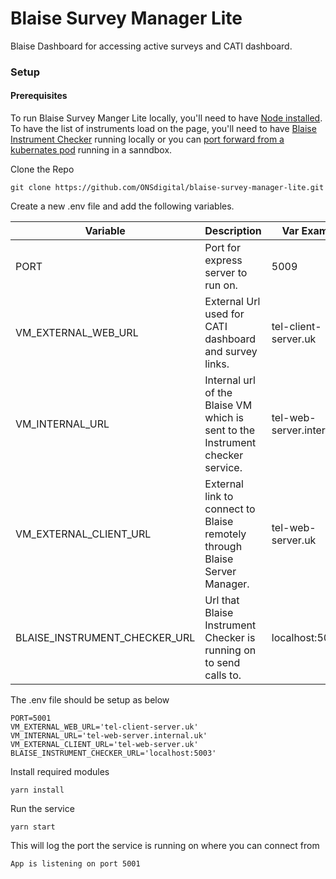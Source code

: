 # Blaise Survey Manager Lite

Blaise Dashboard for accessing active surveys and CATI dashboard.

### Setup

#### Prerequisites
To run Blaise Survey Manger Lite locally, you'll need to have [Node installed](https://nodejs.org/en/).
To have the list of instruments load on the page, you'll need to have [Blaise Instrument Checker](https://github.com/ONSdigital/blaise-instrument-checker) running locally
 or you can [port forward from a kubernates pod](https://kubernetes.io/docs/tasks/access-application-cluster/port-forward-access-application-cluster/) running in a sanndbox.  

Clone the Repo
```shell script
git clone https://github.com/ONSdigital/blaise-survey-manager-lite.git
```

Create a new .env file and add the following variables.

| Variable                      | Description                                                                     | Var Example                  |
|-------------------------------|---------------------------------------------------------------------------------|------------------------------|
| PORT                          | Port for express server to run on.                                              | 5009                         |
| VM_EXTERNAL_WEB_URL           | External Url used for CATI dashboard and survey links.                          | tel-client-server.uk         |
| VM_INTERNAL_URL               | Internal url of the Blaise VM which is sent to the Instrument checker service.  | tel-web-server.internal.uk   |
| VM_EXTERNAL_CLIENT_URL        | External link to connect to Blaise remotely through Blaise Server Manager.      | tel-web-server.uk            |
| BLAISE_INSTRUMENT_CHECKER_URL | Url that Blaise Instrument Checker is running on to send calls to.              | localhost:5003               |


The .env file should be setup as below
```.env
PORT=5001
VM_EXTERNAL_WEB_URL='tel-client-server.uk'
VM_INTERNAL_URL='tel-web-server.internal.uk'
VM_EXTERNAL_CLIENT_URL='tel-web-server.uk'
BLAISE_INSTRUMENT_CHECKER_URL='localhost:5003'
```

Install required modules
```shell script
yarn install
```

Run the service
```shell script
yarn start
```

This will log the port the service is running on where you can connect from
```shell script
App is listening on port 5001
```
